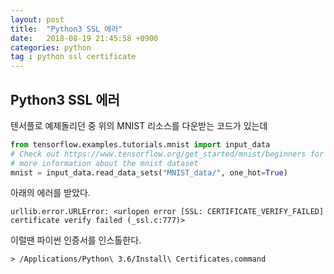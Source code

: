 ```yaml
---
layout: post
title:  "Python3 SSL 에러"
date:   2018-08-19 21:45:58 +0900
categories: python
tag : python ssl certificate
---
```

## Python3 SSL 에러
텐서플로 예제돌리던 중 위의 MNIST 리소스를 다운받는 코드가 있는데
```python
from tensorflow.examples.tutorials.mnist import input_data
# Check out https://www.tensorflow.org/get_started/mnist/beginners for
# more information about the mnist dataset
mnist = input_data.read_data_sets("MNIST_data/", one_hot=True)
```
아래의 에러를 받았다.
```shell
urllib.error.URLError: <urlopen error [SSL: CERTIFICATE_VERIFY_FAILED] certificate verify failed (_ssl.c:777)>
```
이럴땐 파이썬 인증서를 인스톨한다.
```shell
> /Applications/Python\ 3.6/Install\ Certificates.command
```
